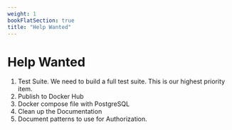 ```yaml
---
weight: 1
bookFlatSection: true
title: "Help Wanted"
---
```


# Help Wanted

1. Test Suite. We need to build a full test suite. This is our highest priority item.
2. Publish to Docker Hub
3. Docker compose file with PostgreSQL
4. Clean up the Documentation
5. Document patterns to use for Authorization.


